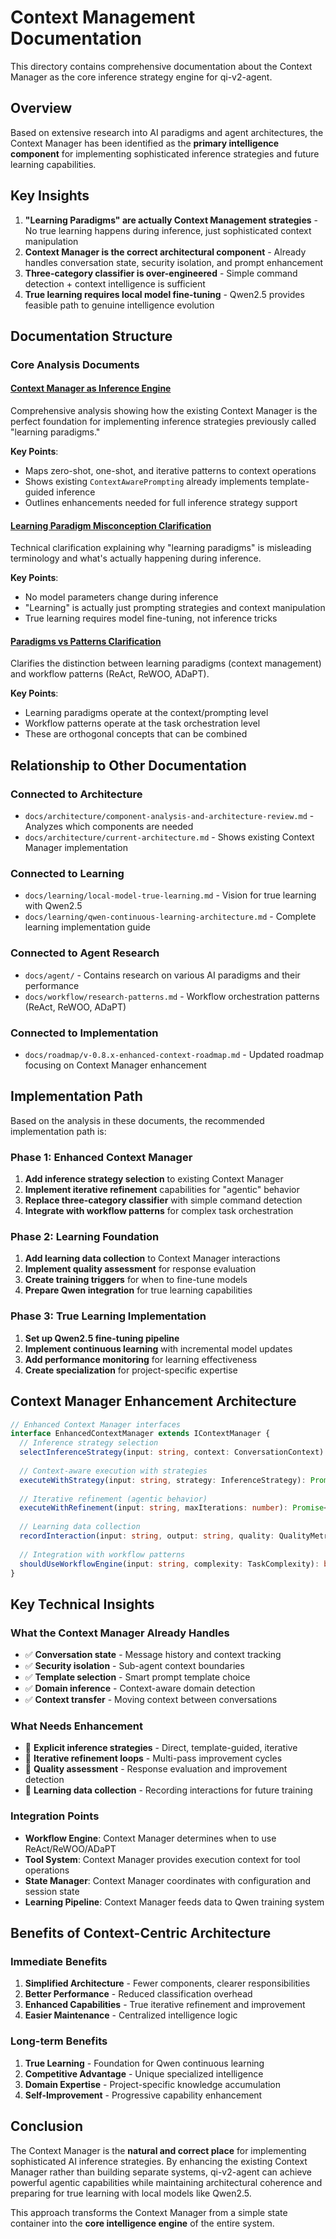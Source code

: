 # Context Management Documentation

This directory contains comprehensive documentation about the Context Manager as the core inference strategy engine for qi-v2-agent.

## Overview

Based on extensive research into AI paradigms and agent architectures, the Context Manager has been identified as the **primary intelligence component** for implementing sophisticated inference strategies and future learning capabilities.

## Key Insights

1. **"Learning Paradigms" are actually Context Management strategies** - No true learning happens during inference, just sophisticated context manipulation
2. **Context Manager is the correct architectural component** - Already handles conversation state, security isolation, and prompt enhancement
3. **Three-category classifier is over-engineered** - Simple command detection + context intelligence is sufficient
4. **True learning requires local model fine-tuning** - Qwen2.5 provides feasible path to genuine intelligence evolution

## Documentation Structure

### Core Analysis Documents

#### [Context Manager as Inference Engine](./context-manager-as-inference-engine.md)
Comprehensive analysis showing how the existing Context Manager is the perfect foundation for implementing inference strategies previously called "learning paradigms."

**Key Points**:
- Maps zero-shot, one-shot, and iterative patterns to context operations
- Shows existing `ContextAwarePrompting` already implements template-guided inference
- Outlines enhancements needed for full inference strategy support

#### [Learning Paradigm Misconception Clarification](./learning-paradigm-misconception-clarification.md)
Technical clarification explaining why "learning paradigms" is misleading terminology and what's actually happening during inference.

**Key Points**:
- No model parameters change during inference
- "Learning" is actually just prompting strategies and context manipulation
- True learning requires model fine-tuning, not inference tricks

#### [Paradigms vs Patterns Clarification](./paradigms-vs-patterns-clarification.md)
Clarifies the distinction between learning paradigms (context management) and workflow patterns (ReAct, ReWOO, ADaPT).

**Key Points**:
- Learning paradigms operate at the context/prompting level
- Workflow patterns operate at the task orchestration level
- These are orthogonal concepts that can be combined

## Relationship to Other Documentation

### Connected to Architecture
- `docs/architecture/component-analysis-and-architecture-review.md` - Analyzes which components are needed
- `docs/architecture/current-architecture.md` - Shows existing Context Manager implementation

### Connected to Learning
- `docs/learning/local-model-true-learning.md` - Vision for true learning with Qwen2.5
- `docs/learning/qwen-continuous-learning-architecture.md` - Complete learning implementation guide

### Connected to Agent Research
- `docs/agent/` - Contains research on various AI paradigms and their performance
- `docs/workflow/research-patterns.md` - Workflow orchestration patterns (ReAct, ReWOO, ADaPT)

### Connected to Implementation
- `docs/roadmap/v-0.8.x-enhanced-context-roadmap.md` - Updated roadmap focusing on Context Manager enhancement

## Implementation Path

Based on the analysis in these documents, the recommended implementation path is:

### Phase 1: Enhanced Context Manager
1. **Add inference strategy selection** to existing Context Manager
2. **Implement iterative refinement** capabilities for "agentic" behavior
3. **Replace three-category classifier** with simple command detection
4. **Integrate with workflow patterns** for complex task orchestration

### Phase 2: Learning Foundation
1. **Add learning data collection** to Context Manager interactions
2. **Implement quality assessment** for response evaluation
3. **Create training triggers** for when to fine-tune models
4. **Prepare Qwen integration** for true learning capabilities

### Phase 3: True Learning Implementation
1. **Set up Qwen2.5 fine-tuning pipeline**
2. **Implement continuous learning** with incremental model updates
3. **Add performance monitoring** for learning effectiveness
4. **Create specialization** for project-specific expertise

## Context Manager Enhancement Architecture

```typescript
// Enhanced Context Manager interfaces
interface EnhancedContextManager extends IContextManager {
  // Inference strategy selection
  selectInferenceStrategy(input: string, context: ConversationContext): InferenceStrategy;
  
  // Context-aware execution with strategies
  executeWithStrategy(input: string, strategy: InferenceStrategy): Promise<ContextualResponse>;
  
  // Iterative refinement (agentic behavior)
  executeWithRefinement(input: string, maxIterations: number): Promise<RefinedResponse>;
  
  // Learning data collection
  recordInteraction(input: string, output: string, quality: QualityMetrics): Promise<void>;
  
  // Integration with workflow patterns
  shouldUseWorkflowEngine(input: string, complexity: TaskComplexity): boolean;
}
```

## Key Technical Insights

### What the Context Manager Already Handles
- ✅ **Conversation state** - Message history and context tracking
- ✅ **Security isolation** - Sub-agent context boundaries
- ✅ **Template selection** - Smart prompt template choice
- ✅ **Domain inference** - Context-aware domain detection
- ✅ **Context transfer** - Moving context between conversations

### What Needs Enhancement
- 🔄 **Explicit inference strategies** - Direct, template-guided, iterative
- 🔄 **Iterative refinement loops** - Multi-pass improvement cycles
- 🔄 **Quality assessment** - Response evaluation and improvement detection
- 🔄 **Learning data collection** - Recording interactions for future training

### Integration Points
- **Workflow Engine**: Context Manager determines when to use ReAct/ReWOO/ADaPT
- **Tool System**: Context Manager provides execution context for tool operations
- **State Manager**: Context Manager coordinates with configuration and session state
- **Learning Pipeline**: Context Manager feeds data to Qwen training system

## Benefits of Context-Centric Architecture

### Immediate Benefits
1. **Simplified Architecture** - Fewer components, clearer responsibilities
2. **Better Performance** - Reduced classification overhead
3. **Enhanced Capabilities** - True iterative refinement and improvement
4. **Easier Maintenance** - Centralized intelligence logic

### Long-term Benefits
1. **True Learning** - Foundation for Qwen continuous learning
2. **Competitive Advantage** - Unique specialized intelligence
3. **Domain Expertise** - Project-specific knowledge accumulation
4. **Self-Improvement** - Progressive capability enhancement

## Conclusion

The Context Manager is the **natural and correct place** for implementing sophisticated AI inference strategies. By enhancing the existing Context Manager rather than building separate systems, qi-v2-agent can achieve powerful agentic capabilities while maintaining architectural coherence and preparing for true learning with local models like Qwen2.5.

This approach transforms the Context Manager from a simple state container into the **core intelligence engine** of the entire system.